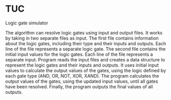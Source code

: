 # TUC
Logic gate simulator

The algorithm can resolve logic gates using input and output files. It works by taking in two separate files as input.
The first file contains information about the logic gates, including their type and their inputs and outputs. Each line of the file represents a separate logic gate.
The second file contains the initial input values for the logic gates. Each line of the file represents a separate input.
Program reads the input files and creates a data structure to represent the logic gates and their inputs and outputs. It uses initial input values to calculate the output values of the gates, using the logic defined by each gate type (AND, OR, NOT, XOR, XAND).
The program calculates the output values of the gates, using the updated input values, until all gates have been resolved. Finally, the program outputs the final values of all outputs.
